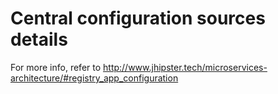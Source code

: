 # Central configuration sources details


For more info, refer to http://www.jhipster.tech/microservices-architecture/#registry_app_configuration
